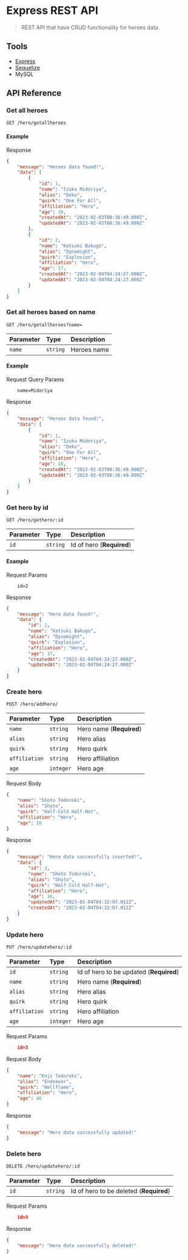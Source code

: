 
# Express REST API

> REST API that have CRUD functionality for heroes data.

## Tools

- [Express](https://expressjs.com/)
- [Sequelize](https://sequelize.org/)
- MySQL

## API Reference

### Get all heroes

```http
GET /hero/getallheroes
```

#### Example

Response
```json
{
    "message": "Heroes data found!",
    "data": [
        {
            "id": 1,
            "name": "Izuku Midoriya",
            "alias": "Deku",
            "quirk": "One For All",
            "affiliation": "Hero",
            "age": 16,
            "createdAt": "2023-02-03T08:36:49.000Z",
            "updatedAt": "2023-02-03T08:36:49.000Z"
        },
        {
            "id": 2,
            "name": "Katsuki Bakugo",
            "alias": "Dynamight",
            "quirk": "Explosion",
            "affiliation": "Hero",
            "age": 17,
            "createdAt": "2023-02-04T04:24:27.000Z",
            "updatedAt": "2023-02-04T04:24:27.000Z"
        }
    ]
}
```


### Get all heroes based on name

```http
GET /hero/getallheroes?name=
```

| Parameter | Type     | Description                |
| :-------- | :------- | :------------------------- |
| `name` | `string` | Heroes name |

#### Example

Request Query Params

```http
    name=Midoriya
```

Response
```json
{
    "message": "Heroes data found!",
    "data": [
        {
            "id": 1,
            "name": "Izuku Midoriya",
            "alias": "Deku",
            "quirk": "One For All",
            "affiliation": "Hero",
            "age": 16,
            "createdAt": "2023-02-03T08:36:49.000Z",
            "updatedAt": "2023-02-03T08:36:49.000Z"
        }
    ]
}
```

### Get hero by id

```http
GET /hero/gethero/:id
```

| Parameter | Type     | Description                       |
| :-------- | :------- | :-------------------------------- |
| `id`      | `string` | Id of hero (**Required**)|

#### Example

Request Params

```http
    id=2
```

Response
```json
{
    "message": "Hero data found!",
    "data": {
        "id": 2,
        "name": "Katsuki Bakugo",
        "alias": "Dynamight",
        "quirk": "Explosion",
        "affiliation": "Hero",
        "age": 17,
        "createdAt": "2023-02-04T04:24:27.000Z",
        "updatedAt": "2023-02-04T04:24:27.000Z"
    }
}
```

### Create hero

```http
POST /hero/addhero/
```

| Parameter | Type     | Description                       |
| :-------- | :------- | :-------------------------------- |
| `name`      | `string` | Hero name (**Required**)|
| `alias`      | `string` | Hero alias|
| `quirk`      | `string` | Hero quirk|
| `affiliation`      | `string` | Hero affiliation|
| `age`      | `integer` | Hero age|

Request Body

```json
{
    "name": "Shoto Todoroki",
    "alias": "Shoto",
    "quirk": "Half-Cold Half-Hot",
    "affiliation": "Hero",
    "age": 16
}
```

Response
```json
{
    "message": "Hero data successfully inserted!",
    "data": {
        "id": 3,
        "name": "Shoto Todoroki",
        "alias": "Shoto",
        "quirk": "Half-Cold Half-Hot",
        "affiliation": "Hero",
        "age": 16,
        "updatedAt": "2023-02-04T04:32:07.011Z",
        "createdAt": "2023-02-04T04:32:07.011Z"
    }
}
```

### Update hero

```http
PUT /hero/updatehero/:id
```

| Parameter | Type     | Description                       |
| :-------- | :------- | :-------------------------------- |
| `id`      | `string` | Id of hero to be updated (**Required**)|
| `name`      | `string` | Hero name (**Required**)|
| `alias`      | `string` | Hero alias|
| `quirk`      | `string` | Hero quirk|
| `affiliation`      | `string` | Hero affiliation|
| `age`      | `integer` | Hero age|

Request Params

```json
    id=3
```

Request Body

```json
{
    "name": "Enji Todoroki",
    "alias": "Endeavor",
    "quirk": "Hellflame",
    "affiliation": "Hero",
    "age": 46
}
```

Response
```json
{
    "message": "Hero data successfully updated!"
}
```

### Delete hero

```http
DELETE /hero/updatehero/:id
```

| Parameter | Type     | Description                       |
| :-------- | :------- | :-------------------------------- |
| `id`      | `string` | Id of hero to be deleted (**Required**)|

Request Params

```json
    id=3
```

Response
```json
{
    "message": "Hero data successfully deleted!"
}
```
